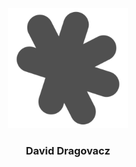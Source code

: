 <div align="center">
  <img src="./public/android-chrome-192x192.png" alt="drgd.fyi" />
  <h3>David Dragovacz</h3>
</div>
